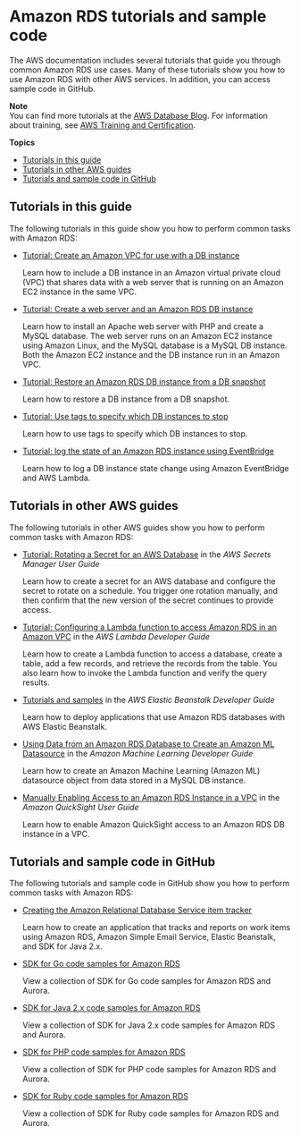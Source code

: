 # Amazon RDS tutorials and sample code<a name="CHAP_Tutorials"></a>

The AWS documentation includes several tutorials that guide you through common Amazon RDS use cases\. Many of these tutorials show you how to use Amazon RDS with other AWS services\. In addition, you can access sample code in GitHub\. 

**Note**  
You can find more tutorials at the [AWS Database Blog](http://aws.amazon.com/blogs/database/)\. For information about training, see [AWS Training and Certification](https://www.aws.training/)\.

**Topics**
+ [Tutorials in this guide](#CHAP_Tutorials.ThisGuide)
+ [Tutorials in other AWS guides](#CHAP_Tutorials.OtherGuides)
+ [Tutorials and sample code in GitHub](#CHAP_Tutorials.GitHub)

## Tutorials in this guide<a name="CHAP_Tutorials.ThisGuide"></a>

The following tutorials in this guide show you how to perform common tasks with Amazon RDS:
+ [Tutorial: Create an Amazon VPC for use with a DB instance](CHAP_Tutorials.WebServerDB.CreateVPC.md)

  Learn how to include a DB instance in an Amazon virtual private cloud \(VPC\) that shares data with a web server that is running on an Amazon EC2 instance in the same VPC\.
+ [Tutorial: Create a web server and an Amazon RDS DB instance](TUT_WebAppWithRDS.md)

  Learn how to install an Apache web server with PHP and create a MySQL database\. The web server runs on an Amazon EC2 instance using Amazon Linux, and the MySQL database is a MySQL DB instance\. Both the Amazon EC2 instance and the DB instance run in an Amazon VPC\.
+ [Tutorial: Restore an Amazon RDS DB instance from a DB snapshot](CHAP_Tutorials.RestoringFromSnapshot.md)

  Learn how to restore a DB instance from a DB snapshot\.
+ [Tutorial: Use tags to specify which DB instances to stop](USER_Tagging.md#Tagging.RDS.Autostop)

  Learn how to use tags to specify which DB instances to stop\.
+ [Tutorial: log the state of an Amazon RDS instance using EventBridge](rds-cloud-watch-events.md#log-rds-instance-state)

  Learn how to log a DB instance state change using Amazon EventBridge and AWS Lambda\.

## Tutorials in other AWS guides<a name="CHAP_Tutorials.OtherGuides"></a>

The following tutorials in other AWS guides show you how to perform common tasks with Amazon RDS:
+ [ Tutorial: Rotating a Secret for an AWS Database](https://docs.aws.amazon.com/secretsmanager/latest/userguide/tutorials_db-rotate.html) in the *AWS Secrets Manager User Guide*

  Learn how to create a secret for an AWS database and configure the secret to rotate on a schedule\. You trigger one rotation manually, and then confirm that the new version of the secret continues to provide access\.
+ [ Tutorial: Configuring a Lambda function to access Amazon RDS in an Amazon VPC](https://docs.aws.amazon.com/lambda/latest/dg/services-rds-tutorial.html) in the *AWS Lambda Developer Guide*

  Learn how to create a Lambda function to access a database, create a table, add a few records, and retrieve the records from the table\. You also learn how to invoke the Lambda function and verify the query results\.
+ [ Tutorials and samples](https://docs.aws.amazon.com/elasticbeanstalk/latest/dg/tutorials.html) in the *AWS Elastic Beanstalk Developer Guide*

  Learn how to deploy applications that use Amazon RDS databases with AWS Elastic Beanstalk\.
+ [ Using Data from an Amazon RDS Database to Create an Amazon ML Datasource](https://docs.aws.amazon.com/machine-learning/latest/dg/using-amazon-rds-with-amazon-ml.html) in the *Amazon Machine Learning Developer Guide*

  Learn how to create an Amazon Machine Learning \(Amazon ML\) datasource object from data stored in a MySQL DB instance\.
+ [ Manually Enabling Access to an Amazon RDS Instance in a VPC](https://docs.aws.amazon.com/quicksight/latest/user/rds-vpc-access.html) in the *Amazon QuickSight User Guide*

  Learn how to enable Amazon QuickSight access to an Amazon RDS DB instance in a VPC\.

## Tutorials and sample code in GitHub<a name="CHAP_Tutorials.GitHub"></a>

The following tutorials and sample code in GitHub show you how to perform common tasks with Amazon RDS:
+ [ Creating the Amazon Relational Database Service item tracker](https://github.com/awsdocs/aws-doc-sdk-examples/tree/main/javav2/usecases/Creating_rds_item_tracker)

  Learn how to create an application that tracks and reports on work items using Amazon RDS, Amazon Simple Email Service, Elastic Beanstalk, and SDK for Java 2\.x\.
+ [ SDK for Go code samples for Amazon RDS](https://github.com/awsdocs/aws-doc-sdk-examples/tree/main/go/rds)

  View a collection of SDK for Go code samples for Amazon RDS and Aurora\.
+ [ SDK for Java 2\.x code samples for Amazon RDS](https://github.com/awsdocs/aws-doc-sdk-examples/tree/main/javav2/example_code/rds/src/main/java/com/example/rds)

  View a collection of SDK for Java 2\.x code samples for Amazon RDS and Aurora\.
+ [ SDK for PHP code samples for Amazon RDS](https://github.com/awsdocs/aws-doc-sdk-examples/tree/main/php/example_code/rds)

  View a collection of SDK for PHP code samples for Amazon RDS and Aurora\.
+ [ SDK for Ruby code samples for Amazon RDS](https://github.com/awsdocs/aws-doc-sdk-examples/tree/main/ruby/example_code/rds)

  View a collection of SDK for Ruby code samples for Amazon RDS and Aurora\.